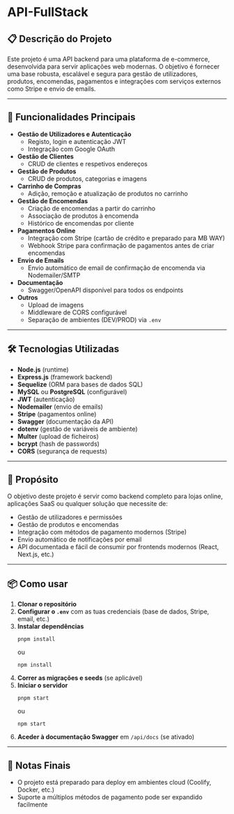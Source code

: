 # API-FullStack

## 📋 Descrição do Projeto

Este projeto é uma API backend para uma plataforma de e-commerce, desenvolvida para servir aplicações web modernas. O objetivo é fornecer uma base robusta, escalável e segura para gestão de utilizadores, produtos, encomendas, pagamentos e integrações com serviços externos como Stripe e envio de emails.

---

## 🚀 Funcionalidades Principais

- **Gestão de Utilizadores e Autenticação**
  - Registo, login e autenticação JWT
  - Integração com Google OAuth
- **Gestão de Clientes**
  - CRUD de clientes e respetivos endereços
- **Gestão de Produtos**
  - CRUD de produtos, categorias e imagens
- **Carrinho de Compras**
  - Adição, remoção e atualização de produtos no carrinho
- **Gestão de Encomendas**
  - Criação de encomendas a partir do carrinho
  - Associação de produtos à encomenda
  - Histórico de encomendas por cliente
- **Pagamentos Online**
  - Integração com Stripe (cartão de crédito e preparado para MB WAY)
  - Webhook Stripe para confirmação de pagamentos antes de criar encomendas
- **Envio de Emails**
  - Envio automático de email de confirmação de encomenda via Nodemailer/SMTP
- **Documentação**
  - Swagger/OpenAPI disponível para todos os endpoints
- **Outros**
  - Upload de imagens
  - Middleware de CORS configurável
  - Separação de ambientes (DEV/PROD) via `.env`

---

## 🛠️ Tecnologias Utilizadas

- **Node.js** (runtime)
- **Express.js** (framework backend)
- **Sequelize** (ORM para bases de dados SQL)
- **MySQL** ou **PostgreSQL** (configurável)
- **JWT** (autenticação)
- **Nodemailer** (envio de emails)
- **Stripe** (pagamentos online)
- **Swagger** (documentação da API)
- **dotenv** (gestão de variáveis de ambiente)
- **Multer** (upload de ficheiros)
- **bcrypt** (hash de passwords)
- **CORS** (segurança de requests)

---

## 🎯 Propósito

O objetivo deste projeto é servir como backend completo para lojas online, aplicações SaaS ou qualquer solução que necessite de:

- Gestão de utilizadores e permissões
- Gestão de produtos e encomendas
- Integração com métodos de pagamento modernos (Stripe)
- Envio automático de notificações por email
- API documentada e fácil de consumir por frontends modernos (React, Next.js, etc.)

---

## 📦 Como usar

1. **Clonar o repositório**
2. **Configurar o `.env`** com as tuas credenciais (base de dados, Stripe, email, etc.)
3. **Instalar dependências**
   ```
   pnpm install
   ```
   ou
   ```
   npm install
   ```
4. **Correr as migrações e seeds** (se aplicável)
5. **Iniciar o servidor**
   ```
   pnpm start
   ```
   ou
   ```
   npm start
   ```
6. **Aceder à documentação Swagger** em `/api/docs` (se ativado)

---

## 📄 Notas Finais

- O projeto está preparado para deploy em ambientes cloud (Coolify, Docker, etc.)
- Suporte a múltiplos métodos de pagamento pode ser expandido facilmente
